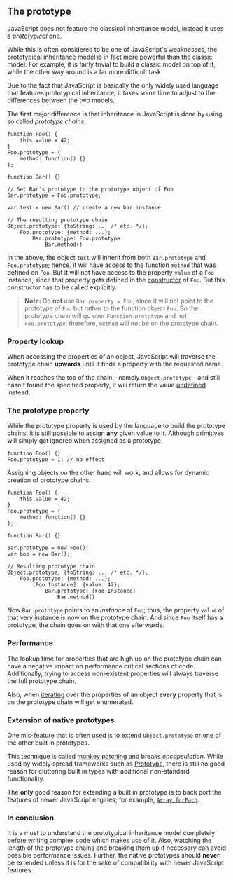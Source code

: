 ## The prototype

JavaScript does not feature the classical inheritance model, instead it uses a 
*prototypical* one. 

While this is often considered to be one of JavaScript's weaknesses, the 
prototypical inheritance model is in fact more powerful than the classic model. 
For example, it is fairly trivial to build a classic model on top of it, while 
the other way around is a far more difficult task.

Due to the fact that JavaScript is basically the only widely used language that
features prototypical inheritance, it takes some time to adjust to the 
differences between the two models. 

The first major difference is that inheritance in JavaScript is done by using so
called *prototype chains*.

    function Foo() {
        this.value = 42;
    }
    Foo.prototype = {
        method: function() {}
    };

    function Bar() {}

    // Set Bar's prototype to the prototype object of Foo
    Bar.prototype = Foo.prototype;

    var test = new Bar() // create a new bar instance

    // The resulting prototype chain
    Object.prototype: {toString: ... /* etc. */};
        Foo.prototype: {method: ...};
            Bar.prototype: Foo.prototype
                Bar.method()

In the above, the object `test` will inherit from both `Bar.prototype` and
`Foo.prototype`; hence, it will have access to the function `method` that was 
defined on `Foo`. But it will not have access to the property `value` of a 
`Foo` instance, since that property gets defined in the [constructor](#constructor)
of `Foo`. But this constructor has to be called explicitly.

> **Note:** Do **not** use `Bar.property = Foo`, since it will not point to 
> the prototype of `Foo` but rather to the function object `Foo`. So the 
> prototype chain will go over `Function.prototype` and not `Foo.prototype`;
> therefore, `method` will not be on the prototype chain.

### Property lookup

When accessing the properties of an object, JavaScript will traverse the
prototype chain **upwards** until it finds a property with the requested name.

When it reaches the top of the chain - namely `Object.prototype` - and still
hasn't found the specified property, it will return the value
[undefined](#undefined) instead.

### The prototype property

While the prototype property is used by the language to build the prototype
chains, it is still possible to assign **any** given value to it. Although 
primitives will simply get ignored when assigned as a prototype.

    function Foo() {}
    Foo.prototype = 1; // no effect

Assigning objects on the other hand will work, and allows for dynamic creation of
prototype chains.

    function Foo() {
        this.value = 42;
    }
    Foo.prototype = {
        method: function() {}
    };

    function Bar() {}

    Bar.prototype = new Foo();
    var boo = new Bar();

    // Resulting prototype chain
    Object.prototype: {toString: ... /* etc. */};
        Foo.prototype: {method: ...};
            [Foo Instance]: {value: 42};
                Bar.prototype: [Foo Instance]
                    Bar.method()

Now `Bar.prototype` points to an *instance* of `Foo`; thus, the property
`value` of that very instance is now on the prototype chain. And since `Foo` 
itself has a prototype, the chain goes on with that one afterwards.

### Performance

The lookup time for properties that are high up on the prototype chain can have a
negative impact on performance critical sections of code. Additionally, trying to 
access non-existent properties will always traverse the full prototype chain. 

Also, when [iterating](#the-for-in-loop) over the properties of an object 
**every** property that is on the prototype chain will get enumerated.

### Extension of native prototypes

One mis-feature that is often used is to extend `Object.prototype` or one of the
other built in prototypes.

This technique is called [monkey patching][1] and breaks *encapsulation*. While 
used by widely spread frameworks such as [Prototype][2], there is still no good 
reason for cluttering built in types with additional non-standard functionality.

The **only** good reason for extending a built in prototype is to back port 
the features of newer JavaScript engines; for example, 
[`Array.forEach`][3].

### In conclusion

It is a must to understand the prototypical inheritance model completely before
writing complex code which makes use of it. Also, watching the length of the 
prototype chains and breaking them up if necessary can avoid possible performance
issues. Further, the native prototypes should **never** be extended unless it is
for the sake of compatibility with newer JavaScript features.

[1]: http://en.wikipedia.org/wiki/Monkey_patch
[2]: http://prototypejs.org/
[3]: https://developer.mozilla.org/en/JavaScript/Reference/Global_Objects/Array/forEach

